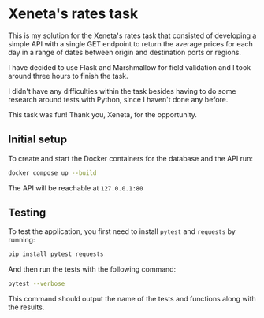 # Xeneta's rates task

This is my solution for the Xeneta's rates task that consisted of developing a simple API with a single GET endpoint to return the average prices for each day in a range of dates between origin and destination ports or regions.

I have decided to use Flask and Marshmallow for field validation and I took around three hours to finish the task.

I didn't have any difficulties within the task besides having to do some research around tests with Python, since I haven't done any before.

This task was fun! Thank you, Xeneta, for the opportunity.

## Initial setup

To create and start the Docker containers for the database and the API run:

```bash
docker compose up --build
```

The API will be reachable at `127.0.0.1:80`

## Testing

To test the application, you first need to install `pytest` and `requests` by running:

```bash
pip install pytest requests
```

And then run the tests with the following command:

```bash
pytest --verbose
```

This command should output the name of the tests and functions along with the results.